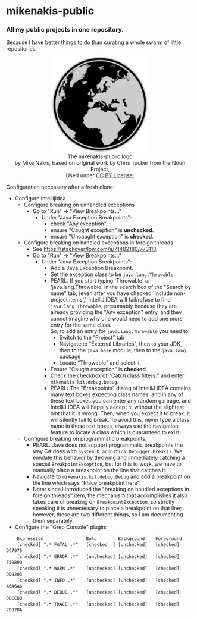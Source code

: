 # mikenakis-public
### All my public projects in one repository.
Because I have better things to do than curating a whole swarm of little repositories. 

<p align="center">
<img title="mikenakis-public logo" src="mikenakis-public.svg" width="256"/><br/>
The mikenakis-public logo<br>
by Mike Nakis, based on original work by Chris Tucker from the Noun Project,<br> 
Used under <a href="https://creativecommons.org/licenses/by/3.0/us/">CC BY License.</a>
</p>

Configuration necessary after a fresh clone:
  - Configure IntellijIdea
    - Configure breaking on unhandled exceptions
      - Go to "Run" -> "View Breakpoints..."
        - Under "Java Exception Breakpoints":
          - check "Any exception".
          - ensure "Caught exception" is **unchecked**.
          - ensure "Uncaught exception" is **checked**.
    - Configure breaking on handled exceptions in foreign threads
      - See https://stackoverflow.com/a/71482180/773113 
      - Go to "Run" -> "View Breakpoints..."
        - Under "Java Exception Breakpoints":
          - Add a Java Exception Breakpoint.
          - Set the exception class to be `java.lang.Throwable`.
          - PEARL: If you start typing 'Throwable' or 'java.lang.Throwable' in the search box of the "Search by name" tab,
            (even after you have checked 'Include non-project items',) 
            IntelliJ IDEA will fail/refuse to find `java.lang.Throwable`, presumably because they are already providing the
            "Any exception" entry, and they cannot imagine why one would need to add one more entry for the same class.  
            So, to add an entry for `java.lang.Throwable` you need to:
            - Switch to the "Project" tab
            - Navigate to "External Libraries", then to your JDK, then to the `java.base` module, then to the `java.lang` package
            - Locate "Throwable" and select it.
          - Ensure "Caught exception" is **checked**.
          - Check the checkbox of "Catch class filters:" and enter `mikenakis.kit.debug.Debug`.
          - PEARL: The "Breakpoints" dialog of IntelliJ IDEA contains many text boxes expecting class names, and in any of
            these text boxes you can enter any random garbage, and IntelliJ IDEA will happily accept it, without the slightest
            hint that it is wrong. Then, when you expect it to break, it will silently fail to break. To avoid this, never type
            a class name in these text boxes, always use the navigation feature to locate a class which is guaranteed to exist.
    - Configure breaking on programmatic breakpoints.
      - PEARL: Java does not support programmatic breakpoints the way C# does with `System.Diagnostics.Debugger.Break()`. 
        We emulate this behavior by throwing and immediately catching a special `BreakpointException`, but for this to work,
        we have to manually place a breakpoint on the line that catches it.
      - Navigate to `mikenakis.kit.debug.Debug` and add a breakpoint on the line which says "Place breakpoint here". 
      - Note: since I introduced the "breaking on handled exceptions in foreign threads" item, the mechanism that accomplishes
        it also takes care of breaking on `BreakpointException`, so strictly speaking it is unnecessary to place a breakpoint
        on that line; however, these are two different things, so I am documenting them separately.
  - Configure the "Grep Console" plugin:
``` 
    Expression                Bold        Background    Foreground
    [checked] ".* FATAL .*"   [checked  ] [unchecked]   [checked] DC7075
    [checked] ".* ERROR .*"   [unchecked] [unchecked]   [checked] F59B9D
    [checked] ".* WARN .*"    [unchecked] [unchecked]   [checked] DD9203
    [checked] ".* INFO .*"    [unchecked] [unchecked]   [checked] A6A6A6
    [checked] ".* DEBUG .*"   [unchecked] [unchecked]   [checked] 0DCCDD
    [checked] ".* TRACE .*"   [unchecked] [unchecked]   [checked] 7D87BA 
```
